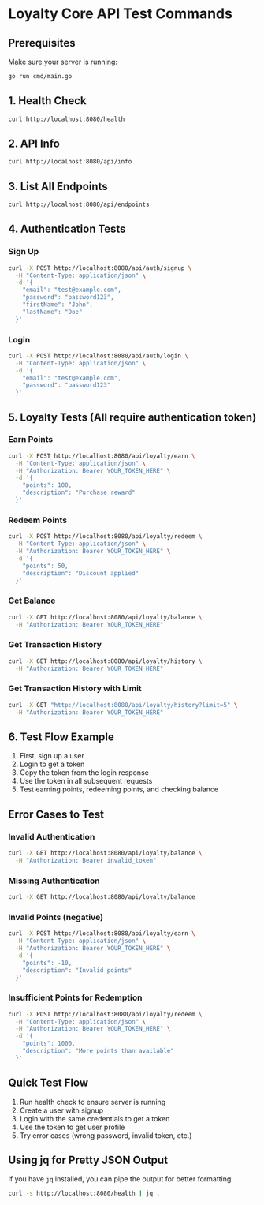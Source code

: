 # Loyalty Core API Test Commands

## Prerequisites
Make sure your server is running:
```bash
go run cmd/main.go
```

## 1. Health Check
```bash
curl http://localhost:8080/health
```

## 2. API Info
```bash
curl http://localhost:8080/api/info
```

## 3. List All Endpoints
```bash
curl http://localhost:8080/api/endpoints
```

## 4. Authentication Tests

### Sign Up
```bash
curl -X POST http://localhost:8080/api/auth/signup \
  -H "Content-Type: application/json" \
  -d '{
    "email": "test@example.com",
    "password": "password123",
    "firstName": "John",
    "lastName": "Doe"
  }'
```

### Login
```bash
curl -X POST http://localhost:8080/api/auth/login \
  -H "Content-Type: application/json" \
  -d '{
    "email": "test@example.com",
    "password": "password123"
  }'
```

## 5. Loyalty Tests (All require authentication token)

### Earn Points
```bash
curl -X POST http://localhost:8080/api/loyalty/earn \
  -H "Content-Type: application/json" \
  -H "Authorization: Bearer YOUR_TOKEN_HERE" \
  -d '{
    "points": 100,
    "description": "Purchase reward"
  }'
```

### Redeem Points
```bash
curl -X POST http://localhost:8080/api/loyalty/redeem \
  -H "Content-Type: application/json" \
  -H "Authorization: Bearer YOUR_TOKEN_HERE" \
  -d '{
    "points": 50,
    "description": "Discount applied"
  }'
```

### Get Balance
```bash
curl -X GET http://localhost:8080/api/loyalty/balance \
  -H "Authorization: Bearer YOUR_TOKEN_HERE"
```

### Get Transaction History
```bash
curl -X GET http://localhost:8080/api/loyalty/history \
  -H "Authorization: Bearer YOUR_TOKEN_HERE"
```

### Get Transaction History with Limit
```bash
curl -X GET "http://localhost:8080/api/loyalty/history?limit=5" \
  -H "Authorization: Bearer YOUR_TOKEN_HERE"
```

## 6. Test Flow Example

1. First, sign up a user
2. Login to get a token
3. Copy the token from the login response
4. Use the token in all subsequent requests
5. Test earning points, redeeming points, and checking balance

## Error Cases to Test

### Invalid Authentication
```bash
curl -X GET http://localhost:8080/api/loyalty/balance \
  -H "Authorization: Bearer invalid_token"
```

### Missing Authentication
```bash
curl -X GET http://localhost:8080/api/loyalty/balance
```

### Invalid Points (negative)
```bash
curl -X POST http://localhost:8080/api/loyalty/earn \
  -H "Content-Type: application/json" \
  -H "Authorization: Bearer YOUR_TOKEN_HERE" \
  -d '{
    "points": -10,
    "description": "Invalid points"
  }'
```

### Insufficient Points for Redemption
```bash
curl -X POST http://localhost:8080/api/loyalty/redeem \
  -H "Content-Type: application/json" \
  -H "Authorization: Bearer YOUR_TOKEN_HERE" \
  -d '{
    "points": 1000,
    "description": "More points than available"
  }'
```


## Quick Test Flow
1. Run health check to ensure server is running
2. Create a user with signup
3. Login with the same credentials to get a token
4. Use the token to get user profile
5. Try error cases (wrong password, invalid token, etc.)

## Using jq for Pretty JSON Output
If you have `jq` installed, you can pipe the output for better formatting:
```bash
curl -s http://localhost:8080/health | jq .
```
